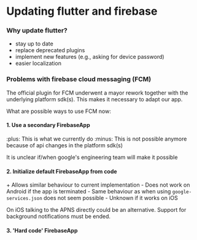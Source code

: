 # Updating flutter and firebase

### Why update flutter?

- stay up to date
- replace deprecated plugins
- implement new features (e.g., asking for device password)
- easier localization

### Problems with firebase cloud messaging (FCM)

The official plugin for FCM underwent a mayor rework together with the underlying platform sdk(s). This makes it necessary to adapt our app.

What are possible ways to use FCM now:

#### 1. Use a secondary FirebaseApp

:plus: This is what we currently do
:minus: This is not possible anymore because of api changes in the platform sdk(s)

It is unclear if/when google's engineering team will make it possible 

#### 2. Initialize default FirebaseApp from code

\+ Allows similar behaviour to current implementation
\- Does not work on Android if the app is terminated
\- Same behaviour as when using `google-services.json` does not seem possible
\- Unknown if it works on iOS

On iOS talking to the APNS directly could be an alternative. Support for background notifications must be ended.

#### 3. 'Hard code' FirebaseApp

